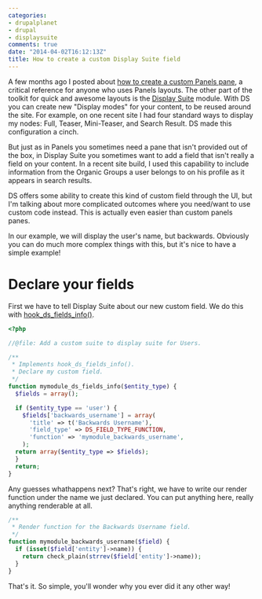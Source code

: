 ```yaml
---
categories:
- drupalplanet
- drupal
- displaysuite
comments: true
date: "2014-04-02T16:12:13Z"
title: How to create a custom Display Suite field
---
```

A few months ago I posted about [how to create a custom Panels pane](https://ohthehugemanatee.org/blog/2014/01/03/how-to-create-a-custom-panels-pane), a critical reference for anyone who uses Panels layouts. The other part of the toolkit for quick and awesome layouts is the [Display Suite](https://drupal.org/projects/ds) module. With DS you can create new "Display modes" for your content, to be reused around the site. For example, on one recent site I had four standard ways to display my nodes: Full, Teaser, Mini-Teaser, and Search Result. DS made this configuration a cinch.

But just as in Panels you sometimes need a pane that isn't provided out of the box, in Display Suite you sometimes want to add a field that isn't really a field on your content. In a recent site build, I used this capability to include information from the Organic Groups a user belongs to on his profile as it appears in search results. 

DS offers some ability to create this kind of custom field through the UI, but I'm talking about more complicated outcomes where you need/want to use custom code instead. This is actually even easier than custom panels panes.

In our example, we will display the user's name, but backwards. Obviously you can do much more complex things with this, but it's nice to have a simple example!

Declare your fields
===========

First we have to tell Display Suite about our new custom field. We do this with [hook_ds_fields_info()](http://drupalcontrib.org/api/drupal/contributions!ds!ds.api.php/function/hook_ds_fields_info/7).

```php mymodule.module
<?php

//@file: Add a custom suite to display suite for Users.

/**
 * Implements hook_ds_fields_info().
 * Declare my custom field.
 */
function mymodule_ds_fields_info($entity_type) {
  $fields = array();

  if ($entity_type == 'user') { 
    $fields['backwards_username'] = array(
      'title' => t('Backwards Username'),
      'field_type' => DS_FIELD_TYPE_FUNCTION,
      'function' => 'mymodule_backwards_username',
    );
  return array($entity_type => $fields);
  }
  return;
}
```
Any guesses whathappens next? That's right, we have to write our render function under the name we just declared. You can put anything here, really anything renderable at all. 
``` php mymodule.module
/**
 * Render function for the Backwards Username field.
 */
function mymodule_backwards_username($field) {
  if (isset($field['entity']->name)) { 
    return check_plain(strrev($field['entity']->name));
  }
}
```
That's it. So simple, you'll wonder why you ever did it any other way!
